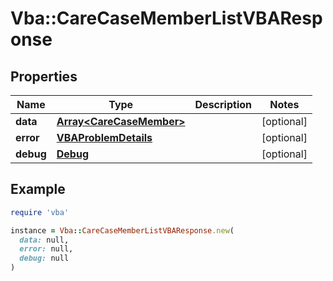 # Vba::CareCaseMemberListVBAResponse

## Properties

| Name | Type | Description | Notes |
| ---- | ---- | ----------- | ----- |
| **data** | [**Array&lt;CareCaseMember&gt;**](CareCaseMember.md) |  | [optional] |
| **error** | [**VBAProblemDetails**](VBAProblemDetails.md) |  | [optional] |
| **debug** | [**Debug**](Debug.md) |  | [optional] |

## Example

```ruby
require 'vba'

instance = Vba::CareCaseMemberListVBAResponse.new(
  data: null,
  error: null,
  debug: null
)
```

